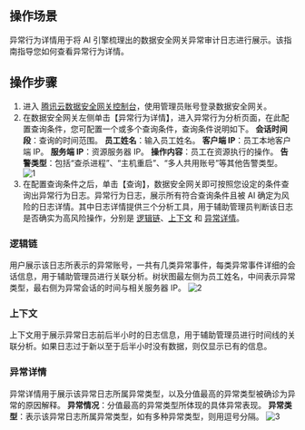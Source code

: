 ## 操作场景
异常行为详情用于将 AI 引擎梳理出的数据安全网关异常审计日志进行展示。该指南指导您如何查看异常行为详情。

## 操作步骤
1. 进入 [腾讯云数据安全网关控制台](https://console.cloud.tencent.com/cds/dasb)，使用管理员账号登录数据安全网关。
2. 在数据安全网关左侧单击【异常行为详情】，进入异常行为分析页面，在此配置查询条件，您可配置一个或多个查询条件，查询条件说明如下。
**会话时间段**：查询的时间范围。
**员工姓名**：输入员工姓名。
**客户端 IP**：员工本地客户端 IP。
**服务端 IP**：资源服务器 IP。
**操作内容**：员工在资源执行的操作。
**告警类型**：包括“查杀进程”、“主机重启”、“多人共用账号”等其他告警类型。
![1](https://main.qcloudimg.com/raw/9da79b7b51179230adf1ecfeb21edaa7.png)
3. 在配置查询条件之后，单击【查询】，数据安全网关即可按照您设定的条件查询出异常行为日志。异常行为日志，展示所有符合查询条件且被 AI 确定为风险的日志详情。其中日志详情提供三个分析工具，用于辅助管理员判断该日志是否确实为高风险操作，分别是 [逻辑链](#.E9.80.BB.E8.BE.91.E9.93.BE)、[上下文](#E4.B8.8A.E4.B8.8B.E6.96.87) 和 [异常详情](#E5.BC.82.E5.B8.B8.E8.AF.A6.E6.83.85)。


### 逻辑链
用户展示该日志所表示的异常账号，一共有几类异常事件，每类异常事件详细的会话信息，用于辅助管理员进行关联分析。树状图最左侧为员工姓名，中间表示异常类型，最右侧为异常会话的时间与相关服务器 IP。
![2](https://main.qcloudimg.com/raw/bbbbf15522d72f3adc42d3a7ef866b49.png)

### 上下文
上下文用于展示异常日志前后半小时的日志信息，用于辅助管理员进行时间线的关联分析。如果日志过于新以至于后半小时没有数据，则仅显示已有的信息。


### 异常详情
异常详情用于展示该异常日志所属异常类型，以及分值最高的异常类型被确诊为异常的原因解释。
**异常情况**：分值最高的异常类型所体现的具体异常表现。
**异常类型**：表示该异常日志所属异常类型，如有多种异常类型，则用逗号分隔。
![3](https://main.qcloudimg.com/raw/f7c373f63252b85a61cf414d36f78e94.png)
